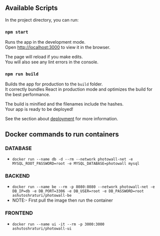 ## Available Scripts

In the project directory, you can run:

### `npm start`

Runs the app in the development mode.\
Open [http://localhost:3000](http://localhost:3000) to view it in the browser.

The page will reload if you make edits.\
You will also see any lint errors in the console.

### `npm run build`

Builds the app for production to the `build` folder.\
It correctly bundles React in production mode and optimizes the build for the best performance.

The build is minified and the filenames include the hashes.\
Your app is ready to be deployed!

See the section about [deployment](https://facebook.github.io/create-react-app/docs/deployment) for more information.

## Docker commands to run containers

### DATABASE
- `docker run --name db -d --rm --network photowall-net -e MYSQL_ROOT_PASSWORD=root -e MYSQL_DATABASE=photowall mysql`

### BACKEND
- `docker run --name be --rm -p 8080:8080 --network photowall-net -e DB_IP=db -e DB_PORT=3306 -e DB_USER=root -e DB_PASSWORD=root ashutoshraturi/photowall-be`
- NOTE:- First pull the image then run the container

### FRONTEND
- `docker run --name ui -it --rm -p 3000:3000 ashutoshraturi/photowall-ui`
